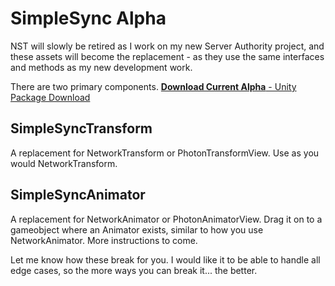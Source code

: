 # SimpleSync Alpha
NST will slowly be retired as I work on my new Server Authority project, and these assets will become the replacement - as they use the same interfaces and methods as my new development work.

There are two primary components.
[**Download Current Alpha** - Unity Package Download](https://github.com/emotitron/SimpleSyncAlpha/releases)

## SimpleSyncTransform
A replacement for NetworkTransform or PhotonTransformView. Use as you would NetworkTransform.

## SimpleSyncAnimator
A replacement for NetworkAnimator or PhotonAnimatorView. Drag it on to a gameobject where an Animator exists, similar to how you use NetworkAnimator. More instructions to come.

Let me know how these break for you. I would like it to be able to handle all edge cases, so the more ways you can break it... the better.
